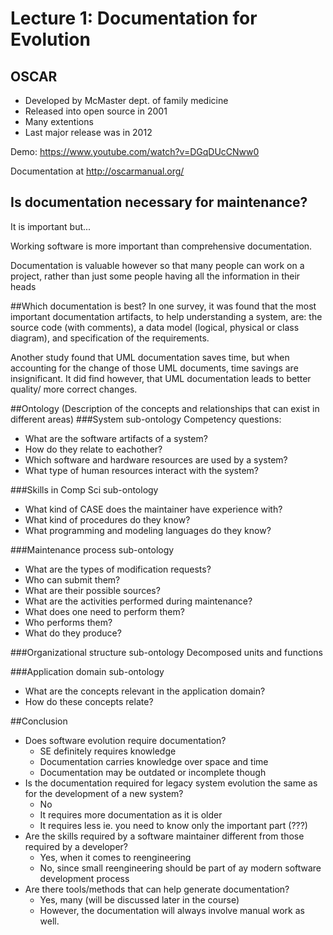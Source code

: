 # Lecture 1: Documentation for Evolution

## OSCAR
- Developed by McMaster dept. of family medicine
- Released into open source in 2001
- Many extentions
- Last major release was in 2012

Demo: https://www.youtube.com/watch?v=DGqDUcCNww0

Documentation at http://oscarmanual.org/

## Is documentation necessary for maintenance?
It is important but...

Working software is more important than comprehensive documentation.

Documentation is valuable however so that many people can work on a project, rather than just some people having all the information in their heads

##Which documentation is best?
In one survey, it was found that the most important documentation artifacts, to help understanding a system, are: the source code (with comments), a data model (logical, physical or class diagram), and specification of the requirements.

Another study found that UML documentation saves time, but when accounting for the change of those UML documents, time savings are insignificant. It did find however, that UML documentation leads to better quality/ more correct changes.

##Ontology (Description of the concepts and relationships that can exist in different areas)
###System sub-ontology
Competency questions:

- What are the software artifacts of a system?
- How do they relate to eachother?
- Which software and hardware resources are used by a system?
- What type of human resources interact with the system?

###Skills in Comp Sci sub-ontology
- What kind of CASE does the maintainer have experience with?
- What kind of procedures do they know?
- What programming and modeling languages do they know?

###Maintenance process sub-ontology
- What are the types of modification requests?
- Who can submit them?
- What are their possible sources?
- What are the activities performed during maintenance?
- What does one need to perform them?
- Who performs them?
- What do they produce?

###Organizational structure sub-ontology
Decomposed units and functions

###Application domain sub-ontology
- What are the concepts relevant in the application domain?
- How do these concepts relate?

##Conclusion
- Does software evolution require documentation?
  - SE definitely requires knowledge
  - Documentation carries knowledge over space and time
  - Documentation may be outdated or incomplete though
- Is the documentation required for legacy system evolution the same as for the development of a new system?
  - No
  - It requires more documentation as it is older
  - It requires less ie. you need to know only the important part (???)
- Are the skills required by a software maintainer different from those required by a developer?
  - Yes, when it comes to reengineering
  - No, since small reengineering should be part of ay modern software development process
- Are there tools/methods that can help generate documentation?
  - Yes, many (will be discussed later in the course)
  - However, the documentation will always involve manual work as well.
